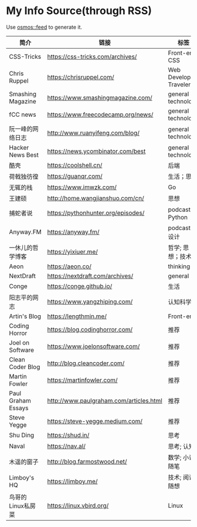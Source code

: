 # My Info Source(through RSS)

Use [osmos::feed](https://github.com/osmoscraft/osmosfeed) to generate it.

| 简介                 | 链接                                      | 标签                      |
| ------------------ | --------------------------------------- | ----------------------- |
| CSS-Tricks         | https://css-tricks.com/archives/        | Front-end; CSS          |
| Chris Ruppel       | https://chrisruppel.com/                | Web Developer; Traveler |
| Smashing Magazine  | https://www.smashingmagazine.com/       | general technology      |
| fCC news           | https://www.freecodecamp.org/news/      | general technology      |
| 阮一峰的网络日志           | http://www.ruanyifeng.com/blog/         | general technology      |
| Hacker News Best   | https://news.ycombinator.com/best       | general technology      |
| 酷壳                 | https://coolshell.cn/                   | 后端                      |
| 荷戟独彷徨              | https://guanqr.com/                     | 生活；思想                   |
| 无辄的栈               | https://www.imwzk.com/                  | Go                      |
| 王建硕                | http://home.wangjianshuo.com/cn/        | 思想                      |
| 捕蛇者说               | https://pythonhunter.org/episodes/      | podcast；Python          |
| Anyway.FM          | https://anyway.fm/                      | podcast；设计              |
| 一休儿的哲学博客           | https://yixiuer.me/                     | 哲学; 思想；技术               |
| Aeon               | https://aeon.co/                        | thinking                |
| NextDraft          | https://nextdraft.com/archives/         | general                 |
| Conge              | https://conge.github.io/                | 生活                      |
| 阳志平的网志             | https://www.yangzhiping.com/            | 认知科学                    |
| Artin's Blog       | https://lengthmin.me/                   | Front-end               |
| Coding Horror      | https://blog.codinghorror.com/          | 推荐                      |
| Joel on Software   | https://www.joelonsoftware.com/         | 推荐                      |
| Clean Coder Blog   | http://blog.cleancoder.com/             | 推荐                      |
| Martin Fowler      | https://martinfowler.com/               | 推荐                      |
| Paul Graham Essays | http://www.paulgraham.com/articles.html | 推荐                      |
| Steve Yegge        | https://steve-yegge.medium.com/         | 推荐                      |
| Shu Ding           | https://shud.in/                        | 思考                      |
| Naval              | https://nav.al/                         | 思考; 认知                  |
| 木遥的窗子              | http://blog.farmostwood.net/            | 数学; 小说; 随笔              |
| Limboy's HQ        | https://limboy.me/                      | 技术; 阅读; 随想              |
| 鸟哥的Linux私房菜        | https://linux.vbird.org/                | Linux                   |
